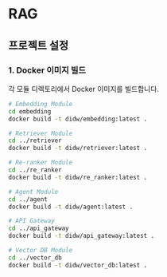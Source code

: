 # RAG

## 프로젝트 설정

### 1. Docker 이미지 빌드

각 모듈 디렉토리에서 Docker 이미지를 빌드합니다.

```bash
# Embedding Module
cd embedding
docker build -t didw/embedding:latest .

# Retriever Module
cd ../retriever
docker build -t didw/retriever:latest .

# Re-ranker Module
cd ../re_ranker
docker build -t didw/re_ranker:latest .

# Agent Module
cd ../agent
docker build -t didw/agent:latest .

# API Gateway
cd ../api_gateway
docker build -t didw/api_gateway:latest .

# Vector DB Module
cd ../vector_db
docker build -t didw/vector_db:latest .
```
